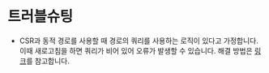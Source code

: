 # 트러블슈팅

- CSR과 동적 경로를 사용할 때 경로의 쿼리를 사용하는 로직이 있다고 가정합니다. 이때 새로고침을 하면 쿼리가 비어 있어 오류가 발생할 수 있습니다. 해결 방법은 [링크](https://stackoverflow.com/questions/61040790/userouter-withrouter-receive-undefined-on-query-in-first-render)를 참고합니다.